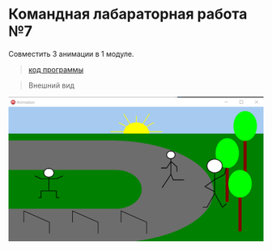 # **Командная лабараторная работа №7**
Совместить 3 анимации в 1 модуле.
>[код программы](https://github.com/protasenya02/laba7-2/blob/master/Laba5.pas)

>Внешний вид

![alt text](Screen.png)
